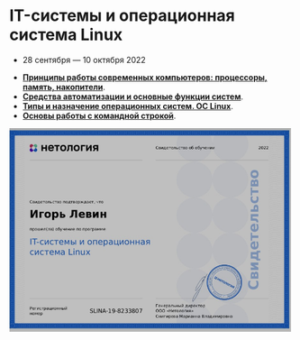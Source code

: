 # IT-системы и операционная система Linux

* 28 сентября — 10 октября 2022

- [**Принципы работы современных компьютеров: процессоры, память, накопители**](https://github.com/elekpow/netology/blob/main/it-systems-linux/lesson1.md).
- [**Средства автоматизации и основные функции систем**](https://github.com/elekpow/netology/blob/main/it-systems-linux/lesson2.md).
- [**Типы и назначение операционных систем. ОС Linux**](https://github.com/elekpow/netology/blob/main/it-systems-linux/lesson3.md).
- [**Основы работы с командной строкой**](https://github.com/elekpow/netology/blob/main/it-systems-linux/lesson4.md).


<img src="https://github.com/elekpow/netology/blob/main/it-systems-linux/images/cert.jpg" alt="cert.jpg" border="0" width="500">

